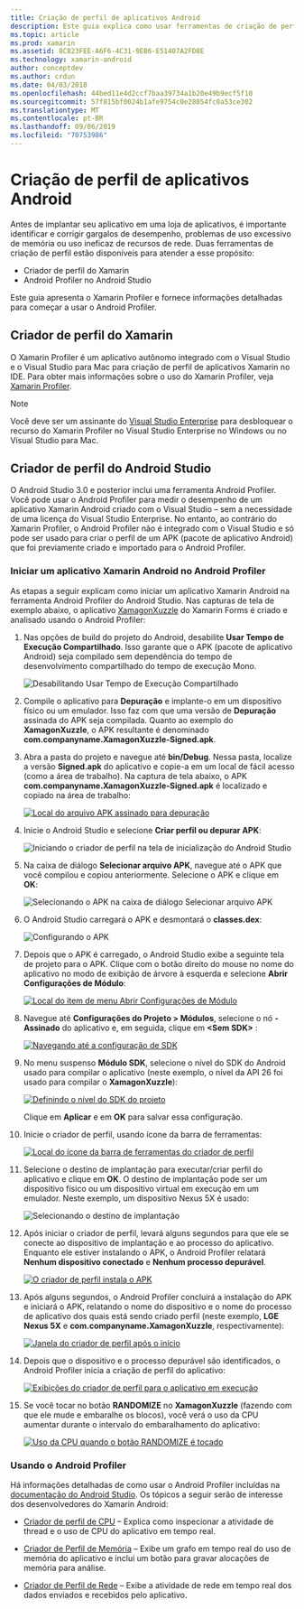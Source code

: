 ```yaml
---
title: Criação de perfil de aplicativos Android
description: Este guia explica como usar ferramentas de criação de perfil para examinar o desempenho e o uso de memória de um aplicativo Android.
ms.topic: article
ms.prod: xamarin
ms.assetid: 8C823FEE-A6F6-4C31-9EB6-E51407A2FD8E
ms.technology: xamarin-android
author: conceptdev
ms.author: crdun
ms.date: 04/03/2018
ms.openlocfilehash: 44bed11e4d2ccf7baa39734a1b20e49b9ecf5f10
ms.sourcegitcommit: 57f815bf0024b1afe9754c0e28054fc0a53ce302
ms.translationtype: MT
ms.contentlocale: pt-BR
ms.lasthandoff: 09/06/2019
ms.locfileid: "70753986"
---
```

# <a name="profiling-android-apps"></a>Criação de perfil de aplicativos Android

Antes de implantar seu aplicativo em uma loja de aplicativos, é importante identificar e corrigir gargalos de desempenho, problemas de uso excessivo de memória ou uso ineficaz de recursos de rede. Duas ferramentas de criação de perfil estão disponíveis para atender a esse propósito:

- Criador de perfil do Xamarin 
- Android Profiler no Android Studio

Este guia apresenta o Xamarin Profiler e fornece informações detalhadas para começar a usar o Android Profiler.

## <a name="xamarin-profiler"></a>Criador de perfil do Xamarin

O Xamarin Profiler é um aplicativo autônomo integrado com o Visual Studio e o Visual Studio para Mac para criação de perfil de aplicativos Xamarin no IDE. Para obter mais informações sobre o uso do Xamarin Profiler, veja [Xamarin Profiler](~/tools/profiler/index.md).

> [!NOTE]
> Você deve ser um assinante do [Visual Studio Enterprise](https://visualstudio.microsoft.com/vs/compare/) para desbloquear o recurso do Xamarin Profiler no Visual Studio Enterprise no Windows ou no Visual Studio para Mac.

## <a name="android-studio-profiler"></a>Criador de perfil do Android Studio

O Android Studio 3.0 e posterior inclui uma ferramenta Android Profiler. Você pode usar o Android Profiler para medir o desempenho de um aplicativo Xamarin Android criado com o Visual Studio &ndash; sem a necessidade de uma licença do Visual Studio Enterprise. No entanto, ao contrário do Xamarin Profiler, o Android Profiler não é integrado com o Visual Studio e só pode ser usado para criar o perfil de um APK (pacote de aplicativo Android) que foi previamente criado e importado para o Android Profiler.

### <a name="launching-a-xamarin-android-app-in-android-profiler"></a>Iniciar um aplicativo Xamarin Android no Android Profiler

As etapas a seguir explicam como iniciar um aplicativo Xamarin Android na ferramenta Android Profiler do Android Studio. Nas capturas de tela de exemplo abaixo, o aplicativo [XamagonXuzzle](https://docs.microsoft.com/samples/xamarin/mobile-samples/liveplayer-xamagonxuzzlelp/) do Xamarin Forms é criado e analisado usando o Android Profiler:

1. Nas opções de build do projeto do Android, desabilite **Usar Tempo de Execução Compartilhado**. Isso garante que o APK (pacote de aplicativo Android) seja compilado sem dependência do tempo de desenvolvimento compartilhado do tempo de execução Mono.

    ![Desabilitando Usar Tempo de Execução Compartilhado](profiling-images/vswin/01-turn-off-shared-runtime.png)

2. Compile o aplicativo para **Depuração** e implante-o em um dispositivo físico ou um emulador. Isso faz com que uma versão de **Depuração** assinada do APK seja compilada.
    Quanto ao exemplo do **XamagonXuzzle**, o APK resultante é denominado **com.companyname.XamagonXuzzle-Signed.apk**.

3. Abra a pasta do projeto e navegue até **bin/Debug**. Nessa pasta, localize a versão **Signed.apk** do aplicativo e copie-a em um local de fácil acesso (como a área de trabalho). Na captura de tela abaixo, o APK **com.companyname.XamagonXuzzle-Signed.apk** é localizado e copiado na área de trabalho:

    [![Local do arquivo APK assinado para depuração](profiling-images/vswin/02-locating-the-debug-apk-sml.png)](profiling-images/vswin/02-locating-the-debug-apk.png#lightbox)

4. Inicie o Android Studio e selecione **Criar perfil ou depurar APK**:

    ![Iniciando o criador de perfil na tela de inicialização do Android Studio](profiling-images/vswin/03-android-studio.png)

5. Na caixa de diálogo **Selecionar arquivo APK**, navegue até o APK que você compilou e copiou anteriormente. Selecione o APK e clique em **OK**: 
    
    ![Selecionando o APK na caixa de diálogo Selecionar arquivo APK](profiling-images/vswin/04-select-apk-dialog.png)

6. O Android Studio carregará o APK e desmontará o **classes.dex**:

    ![Configurando o APK](profiling-images/vswin/05-setting-up-the-apk.png)

7. Depois que o APK é carregado, o Android Studio exibe a seguinte tela de projeto para o APK. Clique com o botão direito do mouse no nome do aplicativo no modo de exibição de árvore à esquerda e selecione **Abrir Configurações de Módulo**:

    [![Local do item de menu Abrir Configurações de Módulo](profiling-images/vswin/06-open-module-settings-sml.png)](profiling-images/vswin/06-open-module-settings.png#lightbox)

8. Navegue até **Configurações do Projeto > Módulos**, selecione o nó **-Assinado** do aplicativo e, em seguida, clique em **&lt;Sem SDK&gt;** :

    [![Navegando até a configuração de SDK](profiling-images/vswin/07-project-settings-modules-sml.png)](profiling-images/vswin/07-project-settings-modules.png#lightbox)

9. No menu suspenso **Módulo SDK**, selecione o nível do SDK do Android usado para compilar o aplicativo (neste exemplo, o nível da API 26 foi usado para compilar o **XamagonXuzzle**):

    [![Definindo o nível do SDK do projeto](profiling-images/vswin/08-project-sdk-level-sml.png)](profiling-images/vswin/08-project-sdk-level.png#lightbox)

    Clique em **Aplicar** e em **OK** para salvar essa configuração.

10. Inicie o criador de perfil, usando ícone da barra de ferramentas:

    [![Local do ícone da barra de ferramentas do criador de perfil](profiling-images/vswin/09-launch-profiler-sml.png)](profiling-images/vswin/09-launch-profiler.png#lightbox)

11. Selecione o destino de implantação para executar/criar perfil do aplicativo e clique em **OK**. O destino de implantação pode ser um dispositivo físico ou um dispositivo virtual em execução em um emulador. Neste exemplo, um dispositivo Nexus 5X é usado:

    ![Selecionando o destino de implantação](profiling-images/vswin/10-select-deployment-target.png)

12. Após iniciar o criador de perfil, levará alguns segundos para que ele se conecte ao dispositivo de implantação e ao processo do aplicativo. Enquanto ele estiver instalando o APK, o Android Profiler relatará **Nenhum dispositivo conectado** e **Nenhum processo depurável**.

    [![O criador de perfil instala o APK](profiling-images/vswin/11-no-connected-devices-sml.png)](profiling-images/vswin/11-no-connected-devices.png#lightbox)

13. Após alguns segundos, o Android Profiler concluirá a instalação do APK e iniciará o APK, relatando o nome do dispositivo e o nome do processo de aplicativo dos quais está sendo criado perfil (neste exemplo, **LGE Nexus 5X** e **com.companyname.XamagonXuzzle**, respectivamente):

    [![Janela do criador de perfil após o início](profiling-images/vswin/12-profiler-starts-sml.png)](profiling-images/vswin/12-profiler-starts.png#lightbox)

14. Depois que o dispositivo e o processo depurável são identificados, o Android Profiler inicia a criação de perfil do aplicativo:

    [![Exibições do criador de perfil para o aplicativo em execução](profiling-images/vswin/13-profiler-running-sml.png)](profiling-images/vswin/13-profiler-running.png#lightbox)

15. Se você tocar no botão **RANDOMIZE** no **XamagonXuzzle** (fazendo com que ele mude e embaralhe os blocos), você verá o uso da CPU aumentar durante o intervalo do embaralhamento do aplicativo:

    [![Uso da CPU quando o botão RANDOMIZE é tocado](profiling-images/vswin/14-tap-randomize-sml.png)](profiling-images/vswin/14-tap-randomize.png#lightbox)

### <a name="using-the-android-profiler"></a>Usando o Android Profiler

Há informações detalhadas de como usar o Android Profiler incluídas na [documentação do Android Studio](https://developer.android.com/studio/profile/android-profiler.html).
Os tópicos a seguir serão de interesse dos desenvolvedores do Xamarin Android:

- [Criador de perfil de CPU](https://developer.android.com/studio/profile/cpu-profiler.html) &ndash; Explica como inspecionar a atividade de thread e o uso de CPU do aplicativo em tempo real.

- [Criador de Perfil de Memória](https://developer.android.com/studio/profile/memory-profiler.html) &ndash; Exibe um grafo em tempo real do uso de memória do aplicativo e inclui um botão para gravar alocações de memória para análise.

- [Criador de Perfil de Rede](https://developer.android.com/studio/profile/network-profiler.html) &ndash; Exibe a atividade de rede em tempo real dos dados enviados e recebidos pelo aplicativo.
